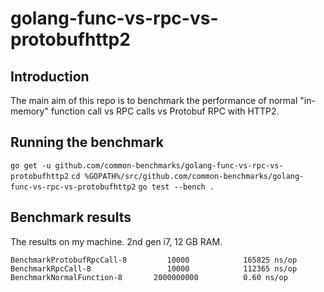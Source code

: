 # golang-func-vs-rpc-vs-protobufhttp2

## Introduction

The main aim of this repo is to benchmark the performance of normal "in-memory" function call vs RPC calls vs Protobuf RPC with HTTP2.

## Running the benchmark

`go get -u github.com/common-benchmarks/golang-func-vs-rpc-vs-protobufhttp2`
`cd %GOPATH%/src/github.com/common-benchmarks/golang-func-vs-rpc-vs-protobufhttp2`
`go test --bench .`

## Benchmark results

The results on my machine. 2nd gen i7, 12 GB RAM.

```
BenchmarkProtobufRpcCall-8         10000            165825 ns/op
BenchmarkRpcCall-8                 10000            112365 ns/op
BenchmarkNormalFunction-8       2000000000          0.60 ns/op
```